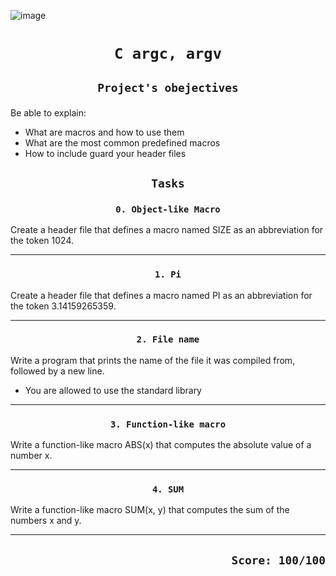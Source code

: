 ![image](https://media.geeksforgeeks.org/wp-content/cdn-uploads/Preprocessor-In-C.png)

# <p align=center>`C argc, argv`</p>
## <p align=center> `Project's obejectives` </p>
Be able to explain:
- What are macros and how to use them
- What are the most common predefined macros
- How to include guard your header files


## <p align=center>`Tasks`</p>
### <p align=center>`0. Object-like Macro`</p>
Create a header file that defines a macro named SIZE as an abbreviation for the token 1024.

----------------------------------------------------------------------
### <p align=center>`1. Pi`</p>
Create a header file that defines a macro named PI as an abbreviation for the token 3.14159265359.

----------------------------------------------------------------------
### <p align=center>`2. File name`</p>
Write a program that prints the name of the file it was compiled from, followed by a new line.

- You are allowed to use the standard library
----------------------------------------------------------------------
### <p align=center>`3. Function-like macro`</p>
Write a function-like macro ABS(x) that computes the absolute value of a number x.

----------------------------------------------------------------------
### <p align=center>`4. SUM`</p>
Write a function-like macro SUM(x, y) that computes the sum of the numbers x and y.

----------------------------------------------------------------------



## <p align=right>`Score: 100/100`</p>
